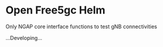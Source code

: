 # Open Free5gc Helm

Only NGAP core interface functions to test gNB connectivities

...Developing...
